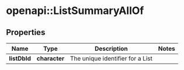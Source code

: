 # openapi::ListSummaryAllOf

## Properties
Name | Type | Description | Notes
------------ | ------------- | ------------- | -------------
**listDbId** | **character** | The unique identifier for a List | 


